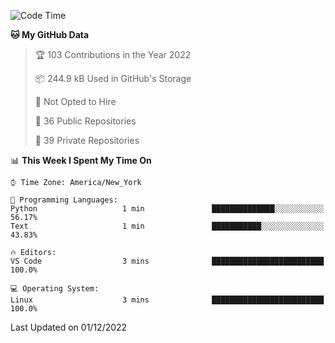 <!--START_SECTION:waka-->
![Code Time](http://img.shields.io/badge/Code%20Time-107%20hrs%2016%20mins-blue)

**🐱 My GitHub Data** 

> 🏆 103 Contributions in the Year 2022
 > 
> 📦 244.9 kB Used in GitHub's Storage 
 > 
> 🚫 Not Opted to Hire
 > 
> 📜 36 Public Repositories 
 > 
> 🔑 39 Private Repositories  
 > 
📊 **This Week I Spent My Time On** 

```text
⌚︎ Time Zone: America/New_York

💬 Programming Languages: 
Python                   1 min               ██████████████░░░░░░░░░░░   56.17% 
Text                     1 min               ███████████░░░░░░░░░░░░░░   43.83%

🔥 Editors: 
VS Code                  3 mins              █████████████████████████   100.0%

💻 Operating System: 
Linux                    3 mins              █████████████████████████   100.0%

```


 Last Updated on 01/12/2022
<!--END_SECTION:waka-->